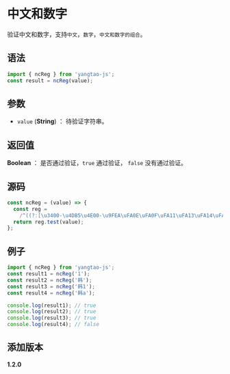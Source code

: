 # 中文和数字

验证中文和数字，支持`中文`，`数字`，`中文和数字的组合`。

## 语法

```js
import { ncReg } from 'yangtao-js';
const result = ncReg(value);
```

## 参数

- `value` (**String**) ： 待验证字符串。

## 返回值

**Boolean** ： 是否通过验证，`true` 通过验证， `false` 没有通过验证。

## 源码

```js
const ncReg = (value) => {
  const reg =
    /^((?:[\u3400-\u4DB5\u4E00-\u9FEA\uFA0E\uFA0F\uFA11\uFA13\uFA14\uFA1F\uFA21\uFA23\uFA24\uFA27-\uFA29]|[\uD840-\uD868\uD86A-\uD86C\uD86F-\uD872\uD874-\uD879][\uDC00-\uDFFF]|\uD869[\uDC00-\uDED6\uDF00-\uDFFF]|\uD86D[\uDC00-\uDF34\uDF40-\uDFFF]|\uD86E[\uDC00-\uDC1D\uDC20-\uDFFF]|\uD873[\uDC00-\uDEA1\uDEB0-\uDFFF]|\uD87A[\uDC00-\uDFE0])|(\d))+$/;
  return reg.test(value);
};
```

## 例子

```js
import { ncReg } from 'yangtao-js';
const result1 = ncReg('1');
const result2 = ncReg('韩');
const result3 = ncReg('韩1');
const result4 = ncReg('韩a');

console.log(result1); // true
console.log(result2); // true
console.log(result3); // true
console.log(result4); // false
```

## 添加版本

**1.2.0**
